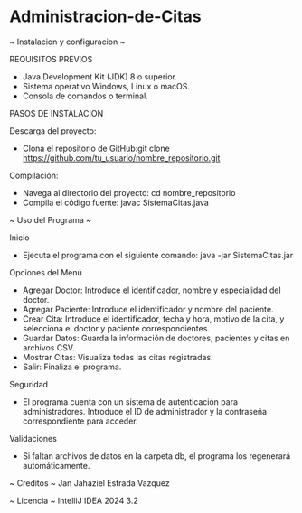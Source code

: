 # Administracion-de-Citas
~ Instalacion y configuracion ~  

REQUISITOS PREVIOS
- Java Development Kit (JDK) 8 o superior.
- Sistema operativo Windows, Linux o macOS.
- Consola de comandos o terminal.

PASOS DE INSTALACION 

Descarga del proyecto:
- Clona el repositorio de GitHub:git clone https://github.com/tu_usuario/nombre_repositorio.git 

Compilación:
- Navega al directorio del proyecto: cd nombre_repositorio
- Compila el código fuente: javac SistemaCitas.java

~ Uso del Programa ~

Inicio
- Ejecuta el programa con el siguiente comando: java -jar SistemaCitas.jar

Opciones del Menú
- Agregar Doctor: Introduce el identificador, nombre y especialidad del doctor.
- Agregar Paciente: Introduce el identificador y nombre del paciente.
- Crear Cita: Introduce el identificador, fecha y hora, motivo de la cita, y selecciona el doctor y paciente correspondientes.
- Guardar Datos: Guarda la información de doctores, pacientes y citas en archivos CSV.
- Mostrar Citas: Visualiza todas las citas registradas.
- Salir: Finaliza el programa.

Seguridad
- El programa cuenta con un sistema de autenticación para administradores. Introduce el ID de administrador y la contraseña correspondiente para acceder.

Validaciones
- Si faltan archivos de datos en la carpeta db, el programa los regenerará automáticamente.

~ Creditos ~
Jan Jahaziel Estrada Vazquez   

~ Licencia ~
IntelliJ IDEA 2024 3.2  
